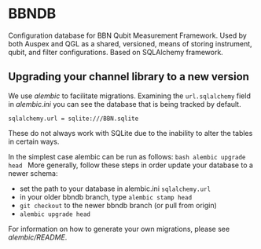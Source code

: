 # BBNDB

Configuration database for BBN Qubit Measurement Framework. Used by both Auspex and QGL as a shared, versioned, means of storing instrument, qubit, and filter configurations. Based on SQLAlchemy framework.

## Upgrading your channel library to a new version

We use *alembic* to facilitate migrations. Examining the `url.sqlalchemy` field in *alembic.ini* you can see the database that is being tracked by default.

`
sqlalchemy.url = sqlite:///BBN.sqlite
`

These do not always work with SQLite due to the inability to alter the tables in certain ways.

In the simplest case alembic can be run as follows:
`bash
alembic upgrade head
`
More generally, follow these steps in order update your database to a newer schema:
* set the path to your database in alembic.ini `sqlalchemy.url`
* in your older bbndb branch, type `alembic stamp head`
* `git checkout` to the newer bbndb branch (or pull from origin)
* `alembic upgrade head`

For information on how to generate your own migrations, please see *alembic/README*.
